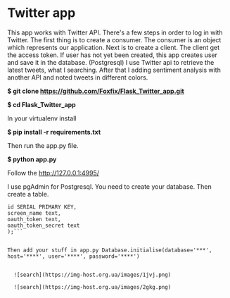 # Twitter app

This app works with Twitter API. There's a few steps in order to log in with Twitter.
The first thing is to create a consumer. The consumer is an object which represents our application.
Next is to create a client. The client get the access token.
If user has not yet been created, this app creates user and save it in the database. (Postgresql)
I use Twitter api to retrieve the latest tweets, what I searching.
After that I adding sentiment analysis with another API and noted tweets in different colors.

**$ git clone https://github.com/Foxfix/Flask_Twitter_app.git**
  
**$ cd Flask_Twitter_app**
  
In your virtualenv install 

**$ pip install -r requirements.txt**
  
Then run the app.py file. 

**$ python app.py**
  
Follow the http://127.0.0.1:4995/

I use pgAdmin for Postgresql. You need to create your database. Then create a table.


```CREATE TABLE users(
id SERIAL PRIMARY KEY,
screen_name text,
oauth_token text,
oauth_token_secret text
);```


Then add your stuff in app.py Database.initialise(database='***', host='****', user='****', password='****')

  
  ![search](https://img-host.org.ua/images/1jvj.png)
  
  ![search](https://img-host.org.ua/images/2gkg.png)
